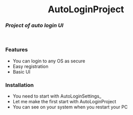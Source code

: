 
<h1 align="center">AutoLoginProject</h1>

### *Project of auto login UI*
<br>

### Features

- You can login to any OS as secure
- Easy registration
- Basic UI

### Installation

- You need to start with AutoLoginSettings_
- Let me make the first start with AutoLoginProject
- You can see on your system when you restart your PC
